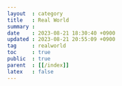 ```yaml
---
layout  : category
title   : Real World
summary : 
date    : 2023-08-21 18:30:40 +0900
updated : 2023-08-21 20:55:09 +0900
tag     : realworld
toc     : true
public  : true
parent  : [[/index]]
latex   : false
---
```


